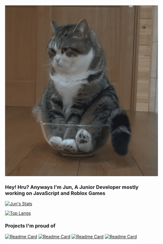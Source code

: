 ![Anime](funny-cat-gifs-182-03-2418427099.gif)
### Hey! Hru? Anyways I'm Jun, A Junior Developer mostly working on JavaScript and Roblox Games


[![Jun's Stats](https://github-readme-stats.vercel.app/api?username=jun-ro&theme=dark&show_icons=true)](https://github.com/anuraghazra/github-readme-stats)

[![Top Langs](https://github-readme-stats.vercel.app/api/top-langs/?username=jun-ro&theme=dark&show_icons=true)](https://github.com/anuraghazra/github-readme-stats)

### Projects I'm proud of
[![Readme Card](https://github-readme-stats.vercel.app/api/pin/?username=jun-ro&repo=Synth&theme=dark&show_icons=true)](https://github.com/jun-ro/Synth)
[![Readme Card](https://github-readme-stats.vercel.app/api/pin/?username=jun-ro&repo=TikDown&theme=dark&show_icons=true)](https://github.com/jun-ro/TikDown)
[![Readme Card](https://github-readme-stats.vercel.app/api/pin/?username=jun-ro&repo=Yukki&theme=dark&show_icons=true)](https://github.com/jun-ro/Yukki)
[![Readme Card](https://github-readme-stats.vercel.app/api/pin/?username=jun-ro&repo=Geos&theme=dark&show_icons=true)](https://github.com/jun-ro/Geos)
